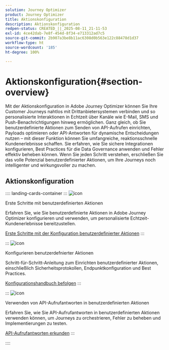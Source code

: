 ```yaml
---
solution: Journey Optimizer
product: Journey Optimizer
title: Aktionskonfiguration
description: Aktionskonfiguration
redpen-status: CREATED_||_2025-08-11_21-11-53
exl-id: 4ce42dab-7e8f-454d-8f34-e713312ad7c5
source-git-commit: 2b907a3be8b11ac6308d0b563e122c88478d1d37
workflow-type: ht
source-wordcount: '185'
ht-degree: 100%

---
```


# Aktionskonfiguration{#section-overview}

Mit der Aktionskonfiguration in Adobe Journey Optimizer können Sie Ihre Customer Journeys nahtlos mit Drittanbietersystemen verbinden und so personalisierte Interaktionen in Echtzeit über Kanäle wie E-Mail, SMS und Push-Benachrichtigungen hinweg ermöglichen. Ganz gleich, ob Sie benutzerdefinierte Aktionen zum Senden von API-Aufrufen einrichten, Payloads optimieren oder API-Antworten für dynamische Entscheidungen nutzen – mit dieser Funktion können Sie umfangreiche, reaktionsschnelle Kundenerlebnisse schaffen. Sie erfahren, wie Sie sichere Integrationen konfigurieren, Best Practices für die Data Governance anwenden und Fehler effektiv beheben können. Wenn Sie jeden Schritt verstehen, erschließen Sie das volle Potenzial benutzerdefinierter Aktionen, um Ihre Journeys noch intelligenter und wirkungsvoller zu machen.

## Aktionskonfiguration

:::: landing-cards-container
:::
![icon](https://cdn.experienceleague.adobe.com/icons/circle-play.svg)

Erste Schritte mit benutzerdefinierten Aktionen

Erfahren Sie, wie Sie benutzerdefinierte Aktionen in Adobe Journey Optimizer konfigurieren und verwenden, um personalisierte Echtzeit-Kundenerlebnisse bereitzustellen.

[Erste Schritte mit der Konfiguration benutzerdefinierter Aktionen](../using/action/action.md)
:::

:::
![icon](https://cdn.experienceleague.adobe.com/icons/gear.svg)

Konfigurieren benutzerdefnierter Aktionen

Schritt-für-Schritt-Anleitung zum Einrichten benutzerdefinierter Aktionen, einschließlich Sicherheitsprotokollen, Endpunktkonfiguration und Best Practices.

[Konfigurationshandbuch befolgen](../using/action/about-custom-action-configuration.md)
:::

:::
![icon](https://cdn.experienceleague.adobe.com/icons/code-branch.svg)

Verwenden von API-Aufrufantworten in benutzerdefinierten Aktionen

Erfahren Sie, wie Sie API-Aufrufantworten in benutzerdefinierten Aktionen verwenden können, um Journeys zu orchestrieren, Fehler zu beheben und Implementierungen zu testen.

[API-Aufrufantworten erkunden](../using/action/action-response.md)
:::

::::
